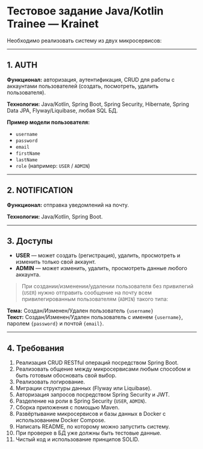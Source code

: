 # Тестовое задание Java/Kotlin Trainee — Krainet

Необходимо реализовать систему из двух микросервисов:

---

## 1. AUTH

**Функционал:** авторизация, аутентификация, CRUD для работы с аккаунтами пользователей (создать, посмотреть, удалить пользователя).  

**Технологии:** Java/Kotlin, Spring Boot, Spring Security, Hibernate, Spring Data JPA, Flyway/Liquibase, любая SQL БД.  

**Пример модели пользователя:**

- `username`
- `password`
- `email`
- `firstName`
- `lastName`
- `role` (например: `USER` / `ADMIN`)

---

## 2. NOTIFICATION

**Функционал:** отправка уведомлений на почту.  

**Технологии:** Java/Kotlin, Spring Boot.

---

## 3. Доступы

- **USER** — может создать (регистрация), удалить, просмотреть и изменить только свой аккаунт.  
- **ADMIN** — может изменить, удалить, просмотреть данные любого аккаунта.  

> При создании/изменении/удалении пользователя без привилегий (`USER`) нужно отправить сообщение на почту всем привилегированным пользователям (`ADMIN`) такого типа:

**Тема:** Создан/Изменен/Удален пользователь `{username}`  
**Текст:** Создан/Изменен/Удален пользователь с именем `{username}`, паролем `{password}` и почтой `{email}`.

---

## 4. Требования

1. Реализация CRUD RESTful операций посредством Spring Boot.  
2. Реализовать общение между микросервисами любым способом и быть готовым обосновать свой выбор.  
3. Реализовать логирование.  
4. Миграции структуры данных (Flyway или Liquibase).  
5. Авторизация запросов посредством Spring Security и JWT.  
6. Разделение на роли в Spring Security (`USER`, `ADMIN`).  
7. Сборка приложения с помощью Maven.  
8. Развёртывание микросервисов и базы данных в Docker с использованием Docker Compose.  
9. Написать README, по которому можно запустить систему.  
10. При проверке в БД уже должны быть тестовые данные.  
11. Чистый код и использование принципов SOLID.

